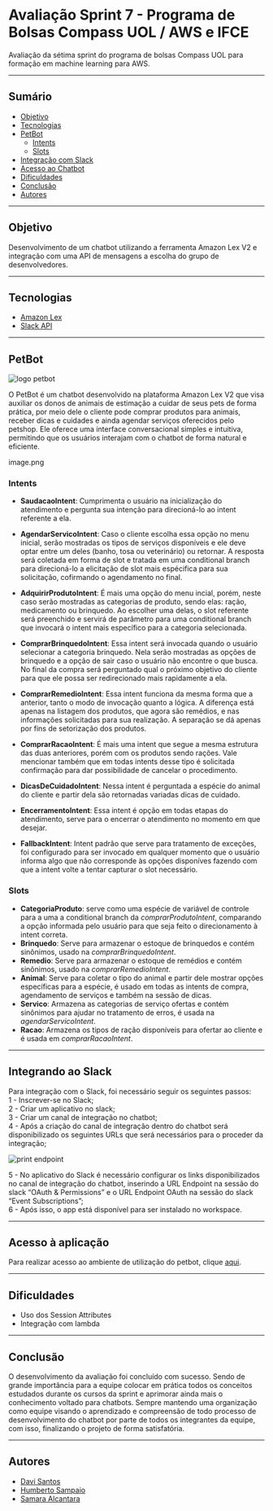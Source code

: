 # Avaliação Sprint 7 - Programa de Bolsas Compass UOL / AWS e IFCE


Avaliação da sétima sprint do programa de bolsas Compass UOL para formação em machine learning para AWS.


***

## Sumário

* [Objetivo](#objetivo)
* [Tecnologias](#tecnologias)
* [PetBot](#petbot)
  * [Intents](#intents)
  * [Slots](#slots)  
* [Integração com Slack](#integrando-ao-slack)
* [Acesso ao Chatbot](#acesso-à-aplicação)  
* [Dificuldades](#dificuldades)
* [Conclusão](#conclusão)
* [Autores](#autores)

***
## Objetivo

Desenvolvimento de um chatbot utilizando a ferramenta Amazon Lex V2 e integração com uma API de mensagens a escolha do grupo de desenvolvedores.

*** 
## Tecnologias

* [Amazon Lex](https://aws.amazon.com/pt/lex/) 
* [Slack API](https://api.slack.com/)
*** 
## PetBot
![logo petbot](https://user-images.githubusercontent.com/80013300/221453200-dc3334e3-3292-4e48-bf62-2f7ce931ca35.png)

O PetBot é um chatbot desenvolvido na plataforma Amazon Lex V2 que visa auxiliar os donos de animais de estimação a cuidar de seus pets de forma prática, por meio dele o cliente pode comprar produtos para animais, receber dicas e cuidades e ainda agendar serviços oferecidos pelo petshop. 
Ele oferece uma interface conversacional simples e intuitiva, permitindo que os usuários interajam com o chatbot de forma natural e eficiente.

image.png

### Intents

* **SaudacaoIntent**:
Cumprimenta o usuário na inicialização do atendimento e pergunta sua intenção para direcioná-lo ao intent referente a ela.

* **AgendarServicoIntent**: Caso o cliente escolha essa opção no menu inicial, serão mostradas os tipos de serviços disponíveis e ele deve optar entre um deles (banho, tosa ou veterinário) ou retornar. A resposta será coletada em forma de slot e tratada em uma conditional branch para direcioná-lo a elicitação de slot mais espécifica para sua solicitação, cofirmando o agendamento no final.

* **AdquirirProdutoIntent**: É mais uma opção do menu incial, porém, neste caso serão mostradas as categorias de produto, sendo elas: ração, medicamento ou brinquedo. Ao escolher uma delas, o slot referente será preenchido e servirá de parâmetro para uma conditional branch que invocará o intent mais específico para a categoria selecionada.

* **ComprarBrinquedoIntent**:
Essa intent será invocada quando o usuário selecionar a categoria brinquedo. Nela serão mostradas as opções de brinquedo e a opção de sair caso o usuário não encontre o que busca. No final da compra será perguntado qual o próximo objetivo do cliente para que ele possa ser redirecionado mais rapidamente a ela.

* **ComprarRemedioIntent**: Essa intent funciona da mesma forma que a anterior, tanto o modo de invocação quanto a lógica. A diferença está apenas na listagem dos produtos, que agora são remédios, e nas informações solicitadas para sua realização. A separação se dá apenas por fins de setorização dos produtos.

* **ComprarRacaoIntent**: É mais uma intent que segue a mesma estrutura das duas anteriores, porém com os produtos sendo rações. Vale mencionar também que em todas intents desse tipo é solicitada confirmação para dar possibilidade de cancelar o procedimento.

* **DicasDeCuidadoIntent**: Nessa intent é perguntada a espécie do animal do cliente e partir dela são retornadas variadas dicas de cuidado.

* **EncerramentoIntent**: Essa intent é opção em todas etapas do atendimento, serve para o encerrar o atendimento no momento em que desejar.

* **FallbackIntent**: Intent padrão que serve para tratamento de exceções, foi configurado para ser invocado em qualquer momento que o usuário informa algo que não corresponde às opções disponíves fazendo com que a intent volte a tentar capturar o slot necessário.

### Slots

* **CategoriaProduto**: serve como uma espécie de variável de controle para a uma a conditional branch da _comprarProdutoIntent_, comparando a opção informada pelo usuário para que seja feito o direcionamento à intent correta.
* **Brinquedo**: Serve para armazenar o estoque de brinquedos e contém sinônimos, usado na _comprarBrinquedoIntent_.
* **Remedio**: Serve para armazenar o estoque de remédios e contém sinônimos, usado na _comprarRemedioIntent_.
* **Animal**: Serve para coletar o tipo do animal e partir dele mostrar opções específicas para a espécie, é usado em todas as intents de compra, agendamento de serviços e também na sessão de dicas.
* **Servico**: Armazena as categorias de serviço ofertas e contém sinônimos para ajudar no tratamento de erros, é usada na _agendarServicoIntent_.
* **Racao**: Armazena os tipos de ração disponíveis para ofertar ao cliente e é usada em _comprarRacaoIntent_.


***
## Integrando ao Slack
Para integração com o Slack, foi
necessário seguir os seguintes passos:  
1 - Inscrever-se no Slack;  
2 - Criar um aplicativo no slack;  
3 - Criar um canal de integração no chatbot;  
4 - Após a criação do canal de integração dentro do chatbot será disponibilizado os seguintes URLs que será necessários para o proceder da integração; 

![print endpoint](https://user-images.githubusercontent.com/80013300/221460663-86a33598-04f0-4a09-9b3e-44c9abfefe42.png)

5 - No aplicativo do Slack é necessário configurar os links disponibilizados no canal de integração do chatbot, inserindo a URL Endpoint na sessão do slack “OAuth & Permissions” e o URL Endpoint OAuth na sessão do slack “Event Subscriptions”;  
6 - Após isso, o app está disponível para ser instalado no workspace.
***
## Acesso à aplicação
Para realizar acesso ao ambiente de utilização do petbot, clique [aqui](https://petbotworkspace.slack.com/apps/A04RU9XEMGQ-petbot?utm_source=in-prod&utm_medium=inprod-link_app_directory-channel_settings-click&tab=settings&next_id=0).
***

## Dificuldades

- Uso dos Session Attributes
- Integração com lambda

***

## Conclusão

O desenvolvimento da avaliação foi concluído com sucesso. Sendo de grande importância para a equipe colocar em prática todos os conceitos estudados durante os cursos da sprint e aprimorar ainda mais o conhecimento voltado para chatbots. Sempre mantendo uma organização como equipe visando o aprendizado e compreensão de todo processo de desenvolvimento do chatbot por parte de todos os integrantes da equipe, com isso, finalizando o projeto de forma satisfatória.

***

## Autores

* [Davi Santos](https://github.com/davi222-santos)
* [Humberto Sampaio](https://github.com/Humbert010)
* [Samara Alcantara](https://github.com/SamaraAlcantara)
